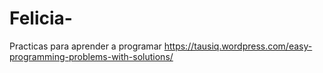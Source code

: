 # Felicia-
Practicas para aprender a programar https://tausiq.wordpress.com/easy-programming-problems-with-solutions/ 
